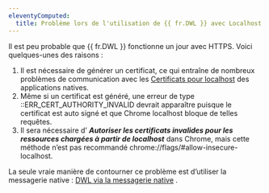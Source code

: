 ```yaml
---
eleventyComputed:
  title: Problème lors de l'utilisation de {{ fr.DWL }} avec Localhost et HTTPS
---
```

Il est peu probable que {{ fr.DWL }} fonctionne un jour avec HTTPS. Voici quelques-unes des raisons :  
1. Il est nécessaire de générer un certificat, ce qui entraîne de nombreux problèmes de communication avec les [Certificats pour localhost](https://letsencrypt.org/fr/docs/certificates-for-localhost/) des applications natives. 
1. Même si un certificat est généré, une erreur de type ::ERR_CERT_AUTHORITY_INVALID devrait apparaître puisque le certificat est auto signé et que Chrome localhost bloque de telles requêtes.   
1. Il sera nécessaire d’ ***Autoriser les certificats invalides pour les ressources chargées à partir de localhost*** dans Chrome, mais cette méthode n’est pas recommandé chrome://flags/#allow-insecure-localhost.  

La seule vraie manière de contourner ce problème est d’utiliser la messagerie native : [DWL via la messagerie native](/fr/kb/devolutions-web-login/how-to-articles/dwl-via-native-messaging/) . 


